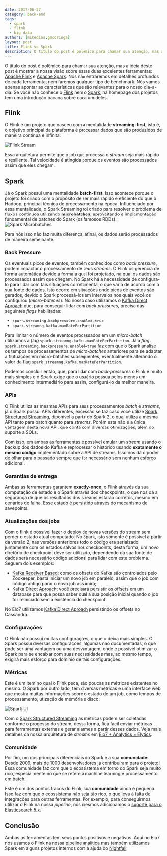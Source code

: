 ```yaml
---
date: 2017-06-27
category: back-end
tags:
  - spark
  - flink
  - big data
authors: [mikedias,gmcoringa]
layout: post
title: Flink vs Spark
description: O título do post é polêmico para chamar sua atenção, mas a ideia deste post é mostrar a nossa visão sobre essas duas excelentes ferramentas: Apache Flink e Apache Spark.
---
```


O título do post é polêmico para chamar sua atenção, mas a ideia deste post é mostrar a nossa visão sobre essas duas excelentes ferramentas: [Apache Flink](http://flink.apache.org/) e [Apache Spark](http://spark.apache.org/). Nós não entraremos em detalhes profundos de cada ferramenta, nem faremos qualquer tipo de benchmark. Nós vamos apenas apontar as características que são relevantes para o nosso dia-a-dia.
Se você não conhece o [Flink](http://flink.apache.org/) nem o [Spark](http://spark.apache.org/), na homepage dos projetos tem uma introdução bacana sobre cada um deles.

## Flink

O Flink é um projeto que nasceu com a mentalidade **streaming-first**, isto é,
o objetivo principal da plataforma é processar dados que são produzidos de maneira contínua e infinita:

![Flink Stream](../images/flink-spark-1.png)

Essa arquitetura permite que o job que processa o *stream* seja mais rápido e resiliente. Tal velocidade é atingida porque os eventos são processados assim que eles chegam.

## Spark

Já o Spark possui uma mentalidade **batch-first**. Isso acontece porque o projeto foi criado com o propósito de ser mais rápido e eficiente do que o Hadoop, principal técnica de processamento na época. Influenciado por essa mentalidade, o Spark Streaming foi criado para resolver o problema de fluxos contínuos utilizando **microbatches**, aproveitando a implementação fundamental de batches do Spark (os famosos RDDs):
![Spark Microbatches](../images/flink-spark-2.png)

Para nós isso não faz muita diferença, afinal, os dados serão processados de maneira semelhante.

### Back Pressure

Os eventuais picos de eventos, também conhecidos como *back pressure*, podem impactar o processamento de seus *streams*. O Flink os gerencia de forma automática devido a forma a qual foi projetado, na qual os dados são processados assim que chegam. No Spark há a necessidade de configura-lo para lidar com tais situações corretamenta, o que varia de acordo com a sua fonte de dados. Isto ocorre em situações onde picos de eventos são gerados, devido o Spark processá-los em intervalos nos quais você os configurou (*micro-bateces*).
No nosso caso utilizamos o [Kafka Direct Aproach](https://spark.apache.org/docs/latest/streaming-kafka-0-8-integration.html#approach-2-direct-approach-no-receivers) que, para conseguir lidar com *back pressures*, precisa das seguintes *flags* habilitadas:
* ``spark.streaming.backpressure.enabled=true``
* ``spark.streamng.kafka.maxRatePerPartition``

Para limitar o número de eventos processados em um *micro-batch* utilizamos a *flag* ``spark.streamng.kafka.maxRatePerPartition``. Já a *flag* ``spark.streaming.backpressure.enabled=true`` faz com que o Spark analise os tempos de processamentos de *micro-batches* anteriores para se adaptar a flutuações em micro-batches subsequentes, eventualmente alterando o valor da flag ``spark.streamng.kafka.maxRatePerPartition``.

Podemos concluir então, que, para lidar com *back-pressures* o Flink é muito mais simples e o Spark exige que o usuário possua pelos menos um conhecimento intermediário para assim, configurá-lo da melhor maneira.

### APIs

O Flink utiliza as mesmas APIs para seus processamentos *batch* e *streams*, já o Spark possui APIs diferentes, excessão se faz caso você utilize [Spark Structured Streaming](https://spark.apache.org/docs/latest/structured-streaming-programming-guide.html), diponível a partir do Spark 2, o qual utiliza a mesma API tanto para batch quanto para *streams*. Porém esta não é a única vantagem desta nova API, que conta com diversas otimizações, além do suporte a SQLs.

Com isso, em ambas as ferramentas é possível emular um *stream* usando o backup dos dados do Kafka e reprocessar o histórico usando **exatamente o mesmo código** implementado sobre a API de streams. Isso nos dá o poder de olhar para o passado sempre que for necessário sem nenhum esforço adicional.

### Garantias de entrega

Ambas as ferramentas garantem **exactly-once**, o Flink através da sua computação de estado e o Spark através dos checkpoints, o que nos dá a segurança de que os resultados dos streams estarão corretos, mesmo em cenários de falha. Esse estado é persistido através do mecanismo de savepoints.

### Atualizações dos jobs

Com o flink é possível fazer o deploy de novas versões do stream sem perder o estado atual computado. No Spark, isto somente é possível à partir da versão 2, nas versões anteriores todo o código era serialzado juntamente com os estados salvos nos checkpoints, desta forma, um novo diretório de checkpoint deve ser utilizado, dependendo da sua fonte de dados será necessário código adicional para lidar com este problema. Seguem dois exemplos:

* [Kafka Receiver Based](https://spark.apache.org/docs/latest/streaming-kafka-0-8-integration.html#approach-1-receiver-based-approach): como os offsets do Kafka são controlados pelo Zookeeper, basta iniciar um novo job em paralelo, assim que o job com código antigo parar o novo job assumirá;
* [Kafka Direct Aproach](https://spark.apache.org/docs/latest/streaming-kafka-0-8-integration.html#approach-2-direct-approach-no-receivers): você precisará persistir os offsets em um database para que possa saber qual a sua posição inicial quando o job for reiniciado sem a existência do checkpoint.

No Elo7 utilizamos [Kafka Direct Aproach](https://spark.apache.org/docs/latest/streaming-kafka-0-8-integration.html#approach-2-direct-approach-no-receivers) persistindo os offsets no Cassandra.

### Configurações

O Flink não possui muitas configurações, o que o deixa mais simples. O Spark possuí diversas configurações, algumas não documentadas, o que pode ser uma vantagem ou uma desvantagem, onde é possível otimizar o Spark para se encaixar com suas necessidades mas, ao mesmo tempo, exigirá mais esforço para domínio de tais configurações.

### Métricas

Este é um item no qual o Flink peca, são poucas as métricas existentes no mesmo. O Spark por outro lado, tem diversas métricas e uma interface web que mostra muitas informações sobre o estado de um job, como tempos de processamento, utização de memória e disco:

![Spark UI](../images/flink-spark-3.png)

Com o [Spark Structured Streaming](https://spark.apache.org/docs/latest/structured-streaming-programming-guide.html#monitoring-streaming-queries) as métricas podem ser coletadas conforme o progesso do stream, dessa forma, fica facil enviar métricas para ferramentas externas e gerar alarmes a partir desses dados. Veja mais detalhes da nossa arquitetura de *streams* em [Elo7 + Analytics = Elytics](/elo7-analytics-elytics/).

### Comunidade

Por fim, um dos principais diferenciais do Spark é a sua **comunidade**: Desde 2009, mais de 1000 desenvolvedores já contribuíram para o projeto! Essa comunidade faz com que o ecossistema em torno do Spark seja muito rico, especialmente no que se refere a machine learning e processamento em batch.

Este é um dos pontos fracos do Flink, sua **comunidade** ainda é pequena. Isso faz com que o ecossistema não seja tão rico, o que leva à falta de integrações para outras ferramentas. Por exemplo, para conseguirmos utilizar o Flink na nossa *pipeline*, nós mesmos adicionamos o [suporte para o Elasticsearch 5.x](https://github.com/apache/flink/pull/2767).

## Conclusão

Ambas as ferramentas tem seus pontos positivos e negativos. Aqui no Elo7 nós usamos o Flink na nossa [pipeline analítica](/elo7-analytics-elytics/) mas também utilizamos Spark em alguns projetos internos com a ajuda do [Nightfall](/nightfall/).
